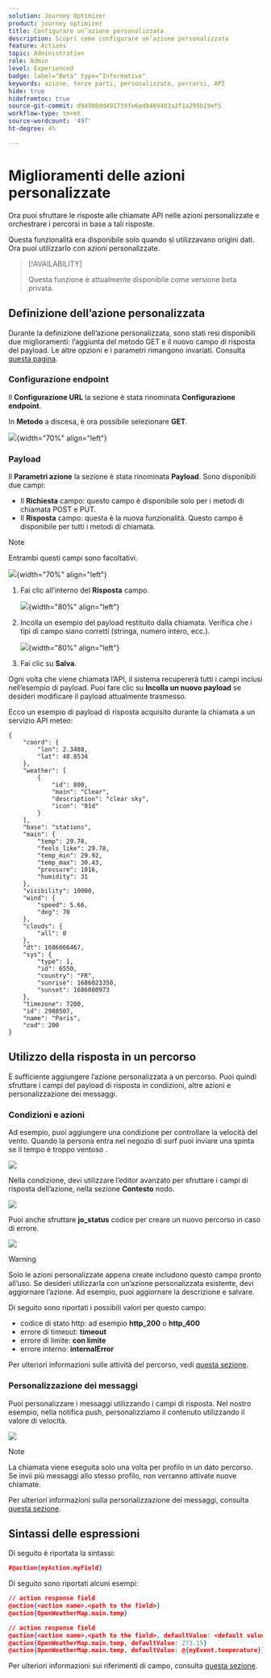 ```yaml
---
solution: Journey Optimizer
product: journey optimizer
title: Configurare un’azione personalizzata
description: Scopri come configurare un’azione personalizzata
feature: Actions
topic: Administration
role: Admin
level: Experienced
badge: label="Beta" type="Informative"
keywords: azione, terze parti, personalizzato, percorsi, API
hide: true
hidefromtoc: true
source-git-commit: d94988dd491759fe6ed8489403a3f1a295b19ef5
workflow-type: tm+mt
source-wordcount: '497'
ht-degree: 4%

---
```


# Miglioramenti delle azioni personalizzate

Ora puoi sfruttare le risposte alle chiamate API nelle azioni personalizzate e orchestrare i percorsi in base a tali risposte.

Questa funzionalità era disponibile solo quando si utilizzavano origini dati. Ora puoi utilizzarlo con azioni personalizzate.

>[!AVAILABILITY]
>
>Questa funzione è attualmente disponibile come versione beta privata.

## Definizione dell’azione personalizzata

Durante la definizione dell’azione personalizzata, sono stati resi disponibili due miglioramenti: l’aggiunta del metodo GET e il nuovo campo di risposta del payload. Le altre opzioni e i parametri rimangono invariati. Consulta [questa pagina](../action/about-custom-action-configuration.md).

### Configurazione endpoint

Il **Configurazione URL** la sezione è stata rinominata **Configurazione endpoint**.

In **Metodo** a discesa, è ora possibile selezionare **GET**.

![](assets/action-response1.png){width="70%" align="left"}

### Payload

Il **Parametri azione** la sezione è stata rinominata **Payload**. Sono disponibili due campi:

* Il **Richiesta** campo: questo campo è disponibile solo per i metodi di chiamata POST e PUT.
* Il **Risposta** campo: questa è la nuova funzionalità. Questo campo è disponibile per tutti i metodi di chiamata.

>[!NOTE]
> 
>Entrambi questi campi sono facoltativi.

![](assets/action-response2.png){width="70%" align="left"}

1. Fai clic all’interno del **Risposta** campo.

   ![](assets/action-response3.png){width="80%" align="left"}

1. Incolla un esempio del payload restituito dalla chiamata. Verifica che i tipi di campo siano corretti (stringa, numero intero, ecc.).

   ![](assets/action-response4.png){width="80%" align="left"}

1. Fai clic su **Salva**.

Ogni volta che viene chiamata l’API, il sistema recupererà tutti i campi inclusi nell’esempio di payload. Puoi fare clic su **Incolla un nuovo payload** se desideri modificare il payload attualmente trasmesso.

Ecco un esempio di payload di risposta acquisito durante la chiamata a un servizio API meteo:

```
{
    "coord": {
        "lon": 2.3488,
        "lat": 48.8534
    },
    "weather": [
        {
            "id": 800,
            "main": "Clear",
            "description": "clear sky",
            "icon": "01d"
        }
    ],
    "base": "stations",
    "main": {
        "temp": 29.78,
        "feels_like": 29.78,
        "temp_min": 29.92,
        "temp_max": 30.43,
        "pressure": 1016,
        "humidity": 31
    },
    "visibility": 10000,
    "wind": {
        "speed": 5.66,
        "deg": 70
    },
    "clouds": {
        "all": 0
    },
    "dt": 1686066467,
    "sys": {
        "type": 1,
        "id": 6550,
        "country": "FR",
        "sunrise": 1686023350,
        "sunset": 1686080973
    },
    "timezone": 7200,
    "id": 2988507,
    "name": "Paris",
    "cod": 200
}
```

## Utilizzo della risposta in un percorso

È sufficiente aggiungere l’azione personalizzata a un percorso. Puoi quindi sfruttare i campi del payload di risposta in condizioni, altre azioni e personalizzazione dei messaggi.

### Condizioni e azioni

Ad esempio, puoi aggiungere una condizione per controllare la velocità del vento. Quando la persona entra nel negozio di surf puoi inviare una spinta se il tempo è troppo ventoso .

![](assets/action-response5.png)

Nella condizione, devi utilizzare l’editor avanzato per sfruttare i campi di risposta dell’azione, nella sezione **Contesto** nodo.

![](assets/action-response6.png)

Puoi anche sfruttare **jo_status** codice per creare un nuovo percorso in caso di errore.

![](assets/action-response7.png)

>[!WARNING]
>
>Solo le azioni personalizzate appena create includono questo campo pronto all’uso. Se desideri utilizzarla con un’azione personalizzata esistente, devi aggiornare l’azione. Ad esempio, puoi aggiornare la descrizione e salvare.

Di seguito sono riportati i possibili valori per questo campo:

* codice di stato http: ad esempio **http_200** o **http_400**
* errore di timeout: **timeout**
* errore di limite: **con limite**
* errore interno: **internalError**

Per ulteriori informazioni sulle attività del percorso, vedi [questa sezione](../building-journeys/about-journey-activities.md).

### Personalizzazione dei messaggi

Puoi personalizzare i messaggi utilizzando i campi di risposta. Nel nostro esempio, nella notifica push, personalizziamo il contenuto utilizzando il valore di velocità.

![](assets/action-response8.png)

>[!NOTE]
>
>La chiamata viene eseguita solo una volta per profilo in un dato percorso. Se invii più messaggi allo stesso profilo, non verranno attivate nuove chiamate.

Per ulteriori informazioni sulla personalizzazione dei messaggi, consulta [questa sezione](../personalization/personalize.md).

## Sintassi delle espressioni

Di seguito è riportata la sintassi:

```json
#@action{myAction.myField} 
```

Di seguito sono riportati alcuni esempi:

```json
// action response field
@action{<action name>.<path to the field>}
@action{OpenWeatherMap.main.temp}
```

```json
// action response field
@action{<action name>.<path to the field>, defaultValue: <default value expression>}
@action{OpenWeatherMap.main.temp, defaultValue: 273.15}
@action{OpenWeatherMap.main.temp, defaultValue: @{myEvent.temperature}} 
```

Per ulteriori informazioni sui riferimenti di campo, consulta [questa sezione](../building-journeys/expression/field-references.md).
